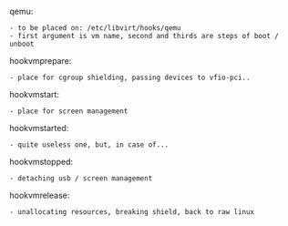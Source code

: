 qemu:

    - to be placed on: /etc/libvirt/hooks/qemu
    - first argument is vm name, second and thirds are steps of boot / unboot

hookvmprepare:

    - place for cgroup shielding, passing devices to vfio-pci..

hookvmstart:

    - place for screen management

hookvmstarted:

    - quite useless one, but, in case of...

hookvmstopped:

    - detaching usb / screen management

hookvmrelease:

    - unallocating resources, breaking shield, back to raw linux
